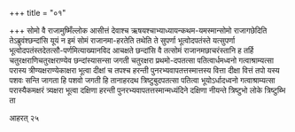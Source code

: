 +++
title = "०१"

+++
सोमो वै राजामुष्मिँल्लोक आसीत्तं देवाश्च
ऋषयश्चाभ्याध्यायन्कथम-यमस्मान्सोमो
राजागछेदिति तेऽब्रुवंश्छन्दांसि यूयं न इमं सोमं राजानमा-हरतेति तथेति ते
सुपर्णा भूत्वोदपतंस्ते यत्सुपर्णा
भूत्वोदपतंस्तदेतत्सौ-पर्णमित्याख्यानविद
आचक्षते छन्दांसि वै तत्सोमं राजानमछाचरंस्तानि ह तर्हि
चतुरक्षराणिचतुरक्षराण्येव
छन्दांस्यासन्सा जगती चतुरक्षरा प्रथमो-दपतत्सा
पतित्वार्धमध्वनो गत्वाश्राम्यत्सा परास्य
त्रीण्यक्षराण्येकाक्षरा भूत्वा दीक्षां च
तपश्च हरन्ती पुनरभ्यवापतत्तस्मात्तस्य वित्ता दीक्षा वित्तं तपो
यस्य पशवः सन्ति जागता हि पशवो जगती हि तानाहरदथ त्रिष्टुबुदपतत्सा
पतित्वा भूयोऽर्धादध्वनो गत्वाश्राम्यत्सा परास्यैकमक्षरं त्र्यक्षरा भूत्वा दक्षिणा हरन्ती पुनरभ्यवापतत्तस्मान्मध्यंदिने दक्षिणा
नीयन्ते त्रिष्टुभो लोके त्रिष्टुब्भि ता 

आहरत् २५

 